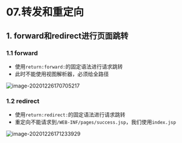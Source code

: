 # 07.转发和重定向

## 1. forward和redirect进行页面跳转

### 1.1 forward

* 使用`return:forward:`的固定语法进行请求跳转
* 此时不能使用视图解析器，必须给全路径

![image-20201226170705217](https://raw.githubusercontent.com/TWDH/Leetcode-From-Zero/pictures/img/image-20201226170705217.png)

### 1.2 redirect

* 使用`return:redirect:`的固定语法进行请求跳转
* 重定向不能请求到`/WEB-INF/pages/success.jsp`，我们使用`index.jsp`

![image-20201226171233929](https://raw.githubusercontent.com/TWDH/Leetcode-From-Zero/pictures/img/image-20201226171233929.png)